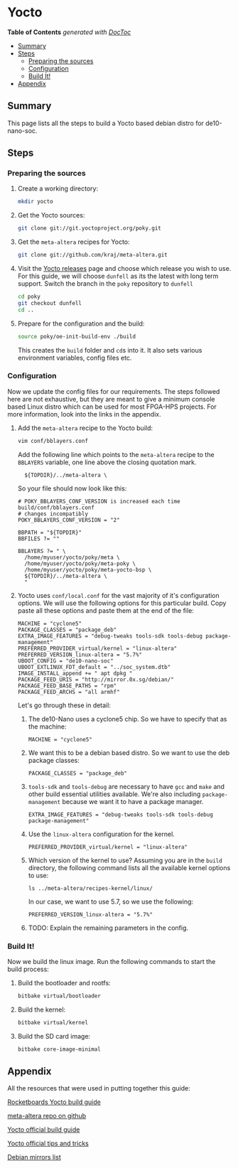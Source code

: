 # Yocto

<!-- START doctoc generated TOC please keep comment here to allow auto update -->
<!-- DON'T EDIT THIS SECTION, INSTEAD RE-RUN doctoc TO UPDATE -->
**Table of Contents**  *generated with [DocToc](https://github.com/thlorenz/doctoc)*

- [Summary](#summary)
- [Steps](#steps)
  - [Preparing the sources](#preparing-the-sources)
  - [Configuration](#configuration)
  - [Build It!](#build-it)
- [Appendix](#appendix)

<!-- END doctoc generated TOC please keep comment here to allow auto update -->

## Summary

This page lists all the steps to build a Yocto based debian distro for de10-nano-soc.

## Steps

### Preparing the sources

 1. Create a working directory:

    ```bash
    mkdir yocto
    ```

 2. Get the Yocto sources:

    ```bash
    git clone git://git.yoctoproject.org/poky.git
    ```

 3. Get the `meta-altera` recipes for Yocto:

    ```bash
    git clone git://github.com/kraj/meta-altera.git
    ```

 4. Visit the [Yocto releases](https://wiki.yoctoproject.org/wiki/Releases) page and choose which release you wish to use. For this guide, we will choose `dunfell` as its the latest with long term support. Switch the branch in the `poky` repository to `dunfell`

    ```bash
    cd poky
    git checkout dunfell
    cd ..
    ```

 5. Prepare for the configuration and the build:

    ```bash
    source poky/oe-init-build-env ./build
    ```

    This creates the `build` folder and `cd`s into it. It also sets various environment variables, config files etc.

### Configuration

Now we update the config files for our requirements. The steps followed here are not exhaustive, but they are meant to give a minimum console based Linux distro which can be used for most FPGA-HPS projects. For more information, look into the links in the appendix.

1. Add the `meta-altera` recipe to the Yocto build:

   ```bash
   vim conf/bblayers.conf
   ```

   Add the following line which points to the `meta-altera` recipe to the `BBLAYERS` variable, one line above the closing quotation mark.

   ```  ${TOPDIR}/../meta-altera \```

   So your file should now look like this:

   ```
   # POKY_BBLAYERS_CONF_VERSION is increased each time build/conf/bblayers.conf
   # changes incompatibly
   POKY_BBLAYERS_CONF_VERSION = "2" 
   
   BBPATH = "${TOPDIR}"
   BBFILES ?= ""
   
   BBLAYERS ?= " \ 
     /home/myuser/yocto/poky/meta \
     /home/myuser/yocto/poky/meta-poky \
     /home/myuser/yocto/poky/meta-yocto-bsp \
     ${TOPDIR}/../meta-altera \
     "
   ```

2. Yocto uses `conf/local.conf` for the vast majority of it's configuration options. We will use the following options for this particular build. Copy paste all these options and paste them at the end of the file:

   ```
   MACHINE = "cyclone5"
   PACKAGE_CLASSES = "package_deb"
   EXTRA_IMAGE_FEATURES = "debug-tweaks tools-sdk tools-debug package-management"
   PREFERRED_PROVIDER_virtual/kernel = "linux-altera"
   PREFERRED_VERSION_linux-altera = "5.7%"
   UBOOT_CONFIG = "de10-nano-soc"
   UBOOT_EXTLINUX_FDT_default = "../soc_system.dtb"
   IMAGE_INSTALL_append += " apt dpkg "
   PACKAGE_FEED_URIS = "http://mirror.0x.sg/debian/"
   PACKAGE_FEED_BASE_PATHS = "rpm"
   PACKAGE_FEED_ARCHS = "all armhf"
   ```

   
   Let's go through these in detail:

   1. The de10-Nano uses a cyclone5 chip. So we have to specify that as the machine:

      ```
      MACHINE = "cyclone5"
      ```

   2. We want this to be a debian based distro. So we want to use the deb package classes:

      ```
      PACKAGE_CLASSES = "package_deb"
      ```

   3. `tools-sdk` and `tools-debug` are necessary to have `gcc` and `make` and other build essential utilities available. We're also including `package-management` because we want it to have a package manager.

      ```
      EXTRA_IMAGE_FEATURES = "debug-tweaks tools-sdk tools-debug package-management"
      ```

   4. Use the `linux-altera` configuration for the kernel.

      ```
      PREFERRED_PROVIDER_virtual/kernel = "linux-altera"
      ```

   5. Which version of the kernel to use? Assuming you are in the `build` directory, the following command lists all the available kernel options to use:

      ```
      ls ../meta-altera/recipes-kernel/linux/
      ```

      In our case, we want to use 5.7, so we use the following:

      ```
      PREFERRED_VERSION_linux-altera = "5.7%"
      ```

   6. TODO: Explain the remaining parameters in the config.



### Build It!

Now we build the linux image. Run the following commands to start the build process:

1. Build the bootloader and rootfs:

   ```bash
   bitbake virtual/bootloader
   ```

2. Build the kernel:

   ```bash
   bitbake virtual/kernel
   ```

3. Build the SD card image:

   ```bash
   bitbake core-image-minimal
   ```



## Appendix

All the resources that were used in putting together this guide:

[Rocketboards Yocto build guide](https://rocketboards.org/foswiki/Documentation/YoctoDoraBuildWithMetaAltera)

[meta-altera repo on github](https://github.com/kraj/meta-altera)

[Yocto official build guide](https://www.yoctoproject.org/docs/3.1.2/brief-yoctoprojectqs/brief-yoctoprojectqs.html)

[Yocto official tips and tricks](https://wiki.yoctoproject.org/wiki/TipsAndTricks/EnablingAPackageFeed)

[Debian mirrors list](https://www.debian.org/mirror/list)



